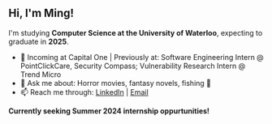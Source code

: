 ## Hi, I'm Ming!

I'm studying **Computer Science at the University of Waterloo**, expecting to graduate in **2025**. 
- 🌱 Incoming at Capital One | Previously at: Software Engineering Intern @ PointClickCare, Security Compass; Vulnerability Research Intern @ Trend Micro
- 💬 Ask me about: Horror movies, fantasy novels, fishing 🎣
- 📫 Reach me through: [LinkedIn](https://www.linkedin.com/in/ming-chen1) | [Email](mailto:m424chen@uwaterloo.ca)

**Currently seeking Summer 2024 internship oppurtunities!** 

